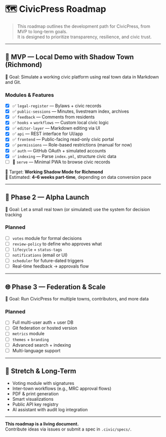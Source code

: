 # 🗺️ CivicPress Roadmap

> This roadmap outlines the development path for CivicPress, from MVP to
> long-term goals.  
> It is designed to prioritize transparency, resilience, and civic trust.

---

## 🧪 MVP — Local Demo with Shadow Town (Richmond)

🎯 Goal: Simulate a working civic platform using real town data in Markdown and
Git.

### Modules & Features

- [x] ✅ `legal-register` — Bylaws + civic records
- [x] ✅ `public-sessions` — Minutes, livestream index, archives
- [x] ✅ `feedback` — Comments from residents
- [x] ✅ `hooks` + `workflows` — Custom local civic logic
- [x] ✅ `editor-layer` — Markdown editing via UI
- [x] ✅ `api` — REST interface for UI/app
- [x] ✅ `frontend` — Public-facing read-only civic portal
- [x] ✅ `permissions` — Role-based restrictions (manual for now)
- [x] ✅ `auth` — GitHub OAuth + simulated accounts
- [x] ✅ `indexing` — Parse `index.yml`, structure civic data
- [ ] 🔲 `serve` — Minimal PWA to browse civic records

🎉 Target: **Working Shadow Mode for Richmond**  
📆 Estimated: **4–6 weeks part-time**, depending on data conversion pace

---

## 🚀 Phase 2 — Alpha Launch

🎯 Goal: Let a small real town (or simulated) use the system for decision
tracking

### Planned

- [ ] `votes` module for formal decisions
- [ ] `review-policy` to define who approves what
- [ ] `lifecycle` + `status-tags`
- [ ] `notifications` (email or UI)
- [ ] `scheduler` for future-dated triggers
- [ ] Real-time feedback → approvals flow

---

## 🌐 Phase 3 — Federation & Scale

🎯 Goal: Run CivicPress for multiple towns, contributors, and more data

### Planned

- [ ] Full multi-user auth + user DB
- [ ] Git federation or hosted version
- [ ] `metrics` module
- [ ] `themes` + `branding`
- [ ] Advanced search + indexing
- [ ] Multi-language support

---

## 🔮 Stretch & Long-Term

- Voting module with signatures
- Inter-town workflows (e.g., MRC approval flows)
- PDF & print generation
- Smart visualizations
- Public API key registry
- AI assistant with audit log integration

---

**This roadmap is a living document.**  
Contribute ideas via issues or submit a spec in `.civic/specs/`.
